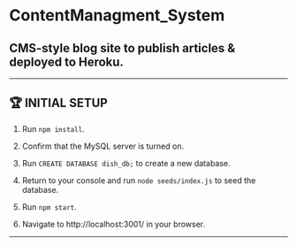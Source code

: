 # ContentManagment_System

## CMS-style blog site to publish articles &amp; deployed to Heroku.

---

## 🏆 INITIAL SETUP

1. Run `npm install`.

2. Confirm that the MySQL server is turned on.

3. Run `CREATE DATABASE dish_db;` to create a new database.

4. Return to your console and run `node seeds/index.js` to seed the database.

5. Run `npm start`.

6. Navigate to http://localhost:3001/ in your browser.

---
